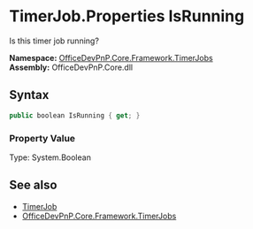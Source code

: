 # TimerJob.Properties IsRunning
Is this timer job running?  

**Namespace:** [OfficeDevPnP.Core.Framework.TimerJobs](OfficeDevPnP.Core.Framework.TimerJobs.md)  
**Assembly:** OfficeDevPnP.Core.dll  
## Syntax
```C#
public boolean IsRunning { get; }
```

### Property Value
Type: System.Boolean  

## See also
- [TimerJob](OfficeDevPnP.Core.Framework.TimerJobs.TimerJob.md) 
- [OfficeDevPnP.Core.Framework.TimerJobs](OfficeDevPnP.Core.Framework.TimerJobs.md)
